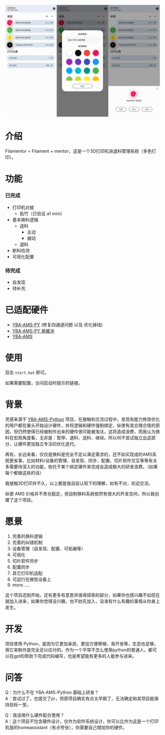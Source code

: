 ![](doc/image1.jpg)
# 介绍
Filamentor = Filament + mentor，这是一个3D打印机进退料管理系统（多色打印）。

# 功能
### 已完成
- 打印机对接
    - 拓竹（已验证 a1 mini）
- 基本换料逻辑
    - 送料
        - 主动
        - 被动
    - 退料
- 断料检测
- 可视化配置

### 待完成

- 自发现
- 待补充

# 已适配硬件
- [YBA-AMS-PY](https://github.com/TshineZheng/YBA-AMS-ESP-PY) (修复四通道问题 以及 优化掉线)
- [YBA-AMS-PY 单缓冲](https://github.com/TshineZheng/YBA-AMS-ESP-PY/tree/single_buffer)
- [YBA-AMS](https://makerworld.com/zh/models/396276)

# 使用
双击 `start.bat` 即可。

如果需要配置，访问启动时提示的链接。

# 背景
灵感来源于 [YBA-AMS-Python](https://github.com/YBA0312/YBA-AMS-Python) 项目，在接触和交流过程中，发现有能力修改优化的用户都在重头开始设计硬件，并将逻辑和硬件强制绑定，纵使有其合理合情的原因，但仍然使得已经被制作出来的硬件很可能被淘汰，这将造成浪费，而我认为换料在宏观角度看，无非是：暂停、退料、送料、继续。所以何不尝试独立出这部分，让硬件更加独立专注的优化迭代。

再有，长远来看，仅仅是换料是完全不足以满足需求的，还不如买现成的AMS系统更省事，比如材料/设备的管理、自发现、同步、配置、切片软件交互等等有太多需要待深入的功能，依托于某个绑定硬件来完成会造成极大的研发浪费。（如果每个都做这些的话）

我接触3D打印并不久，以上都是我目前认知下的理解，如有不对，欢迎交流。

纵使 AMS 价格并不贵也稳定，但自制换料系统依然有很大的开发空间，所以我创建了这个项目。

# 愿景
1. 完善的换料逻辑
2. 完善的纠错机制
3. 设备管理（自发现、配置、可拓展等）
4. 可视化
5. 切片软件同步
6. 配置同步
7. 其它打印机适配
8. 可运行在微型设备上
9. more……

这个项目还刚开始，还有更多有意思并值得探索的部分，如果你也感兴趣不如现在就加入进来，如果你觉得没兴趣，也不妨先加入，没准有什么有趣的事情从你身上发生。

# 开发
项目使用 Python，是因为它更加亲民、更加方便移植、易开发等，生态也足够。用它来制作是完全足以应付的。作为一个平常不怎么使用python的普通人，都可以在gpt的帮助下完成代码编写，也是希望能有更多的人能参与进来。

# 问答
Q：为什么不在 YBA-AMS-Python 基础上研发？  
A：尝试过了，也提交了pr，但原项目确实有点太早期了，无法确定和其项目能保持目标一至。

Q：我该用什么硬件配合使用？  
A：这个项目不包含硬件设计，仅作为软件系统设计，你可以比作为这是一个打印机版的homeassistant（有点夸张），你需要自己增加你的硬件。

